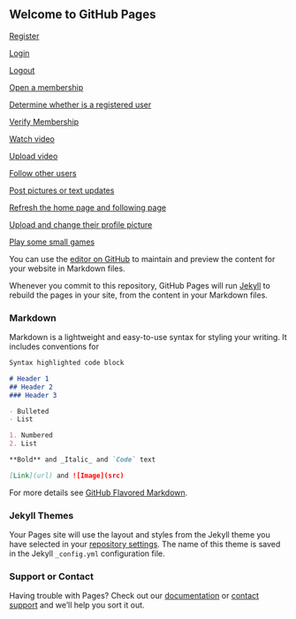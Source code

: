 ## Welcome to GitHub Pages

[Register](Register.html)

[Login](Login.html)

[Logout](Logout.html)

[Open a membership](Open-a-membership.html)

[Determine whether is a registered user](Determine-whether-is-a-registered-user.html)

[Verify Membership](Verify-Membership.html)

[Watch video](Watch-video.html)

[Upload video](Upload-video.html)

[Follow other users](Follow-other-users.html)

[Post pictures or text updates](Post-pictures-or-text-updates.html)

[Refresh the home page and following page](Refresh-the-home-page-and-following-page.html)

[Upload and change their profile picture](Upload-and-change-their-profile-picture.html)

[Play some small games](Play-some-small-games.html)

You can use the [editor on GitHub](https://github.com/rankinliao/Filifili/edit/gh-pages/index.md) to maintain and preview the content for your website in Markdown files.

Whenever you commit to this repository, GitHub Pages will run [Jekyll](https://jekyllrb.com/) to rebuild the pages in your site, from the content in your Markdown files.

### Markdown

Markdown is a lightweight and easy-to-use syntax for styling your writing. It includes conventions for

```markdown
Syntax highlighted code block

# Header 1
## Header 2
### Header 3

- Bulleted
- List

1. Numbered
2. List

**Bold** and _Italic_ and `Code` text

[Link](url) and ![Image](src)
```

For more details see [GitHub Flavored Markdown](https://guides.github.com/features/mastering-markdown/).

### Jekyll Themes

Your Pages site will use the layout and styles from the Jekyll theme you have selected in your [repository settings](https://github.com/rankinliao/Filifili/settings). The name of this theme is saved in the Jekyll `_config.yml` configuration file.

### Support or Contact

Having trouble with Pages? Check out our [documentation](https://docs.github.com/categories/github-pages-basics/) or [contact support](https://support.github.com/contact) and we’ll help you sort it out.
